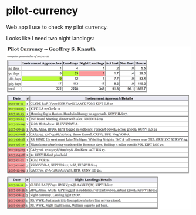 pilot-currency
==============

Web app I use to check my pilot currency.

Looks like I need two night landings:

![screenshot](images/pilot-currency-example-screenshot.jpg "Looks like I need 2 night landings.")

